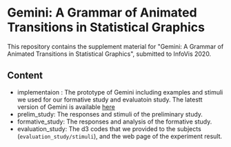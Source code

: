 # Gemini: A Grammar of Animated Transitions in Statistical Graphics
This repository contains the supplement material for "Gemini: A Grammar of Animated Transitions in Statistical Graphics", submitted to InfoVis 2020.


## Content
- implementaion : The prototype of Gemini including examples and stimuli we used for our formative study and evaluatoin study. The latestt version of Gemini is available [here](https://github.com/uwdata/gemini)
- prelim_study: The responses and stimuli of the preliminary study.
- formative_study: The responses and analysis of the formative study.
- evaluation_study: The d3 codes that we provided to the subjects (`evaluation_study/stimuli`), and the web page of the experiment result.
